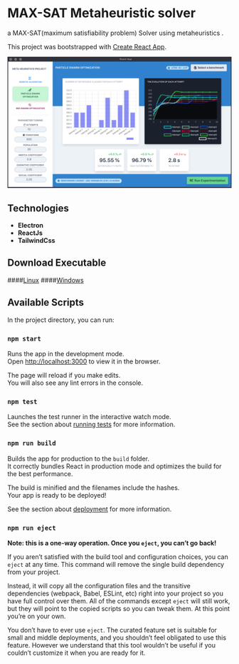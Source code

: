 # MAX-SAT Metaheuristic solver
a MAX-SAT(maximum satisfiability problem) Solver using metaheuristics  .

This project was bootstrapped with [Create React App](https://github.com/facebook/create-react-app).

![screenshot](satui2.png)

## Technologies

- **Electron** 
- **ReactJs** 
- **TailwindCss**  

## Download Executable 

####[Linux](https://drive.google.com/file/d/1WddfjXMAY2saKJ0q9E1twL1YlhjJrP1H/view?usp=sharing)
####[Windows](https://drive.google.com/file/d/1Ekx3AJP79v61r_0erzmZkOj1EwP2OiOd/view?usp=sharing)

## Available Scripts

In the project directory, you can run:

### `npm start`

Runs the app in the development mode.<br />
Open [http://localhost:3000](http://localhost:3000) to view it in the browser.

The page will reload if you make edits.<br />
You will also see any lint errors in the console.

### `npm test`

Launches the test runner in the interactive watch mode.<br />
See the section about [running tests](https://facebook.github.io/create-react-app/docs/running-tests) for more information.

### `npm run build`

Builds the app for production to the `build` folder.<br />
It correctly bundles React in production mode and optimizes the build for the best performance.

The build is minified and the filenames include the hashes.<br />
Your app is ready to be deployed!

See the section about [deployment](https://facebook.github.io/create-react-app/docs/deployment) for more information.

### `npm run eject`

**Note: this is a one-way operation. Once you `eject`, you can’t go back!**

If you aren’t satisfied with the build tool and configuration choices, you can `eject` at any time. This command will remove the single build dependency from your project.

Instead, it will copy all the configuration files and the transitive dependencies (webpack, Babel, ESLint, etc) right into your project so you have full control over them. All of the commands except `eject` will still work, but they will point to the copied scripts so you can tweak them. At this point you’re on your own.

You don’t have to ever use `eject`. The curated feature set is suitable for small and middle deployments, and you shouldn’t feel obligated to use this feature. However we understand that this tool wouldn’t be useful if you couldn’t customize it when you are ready for it.
